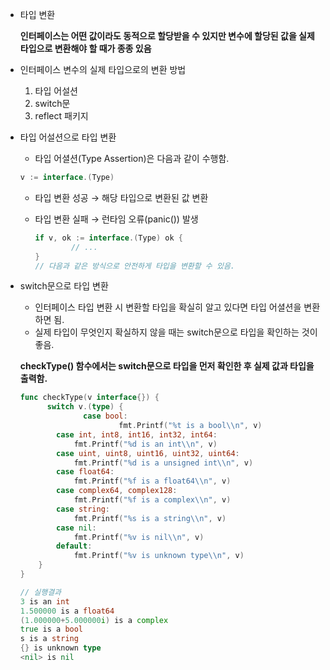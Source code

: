 - 타입 변환

  **인터페이스는 어떤 값이라도 동적으로 할당받을 수 있지만 변수에 할당된 값을 실제 타입으로 변환해야 할 때가 종종 있음**

- 인터페이스 변수의 실제 타입으로의 변환 방법

  1. 타입 어설션
  2. switch문
  3. reflect 패키지

- 타입 어설션으로 타입 변환

  - 타입 어셜션(Type Assertion)은 다음과 같이 수행함.

  ```go
  v := interface.(Type)
  ```

  - 타입 변환 성공 → 해당 타입으로 변환된 값 변환

  - 타입 변환 실패 → 런타임 오류(panic()) 발생

    ```go
    if v, ok := interface.(Type) ok {
    		// ...
    }
    // 다음과 같은 방식으로 안전하게 타입을 변환할 수 있음.
    ```

- switch문으로 타입 변환

  - 인터페이스 타입 변환 시 변환할 타입을 확실히 알고 있다면 타입 어셜션을 변환하면 됨.
  - 실제 타입이 무엇인지 확실하지 않을 때는 switch문으로 타입을 확인하는 것이 좋음.

  **checkType() 함수에서는 switch문으로 타입을 먼저 확인한 후 실제 값과 타입을 출력함.**

  ```go
  func checkType(v interface{}) {
  		switch v.(type) {
  				case bool:
  						fmt.Printf("%t is a bool\\n", v)
          case int, int8, int16, int32, int64:
              fmt.Printf("%d is an int\\n", v)
          case uint, uint8, uint16, uint32, uint64:
              fmt.Printf("%d is a unsigned int\\n", v)
          case float64:
              fmt.Printf("%f is a float64\\n", v)
          case complex64, complex128:
              fmt.Printf("%f is a complex\\n", v)
          case string:
              fmt.Printf("%s is a string\\n", v)
          case nil:
              fmt.Printf("%v is nil\\n", v)
          default:
              fmt.Printf("%v is unknown type\\n", v)
      }
  }
  
  // 실행결과
  3 is an int
  1.500000 is a float64
  (1.000000+5.000000i) is a complex
  true is a bool
  s is a string
  {} is unknown type
  <nil> is nil
  ```